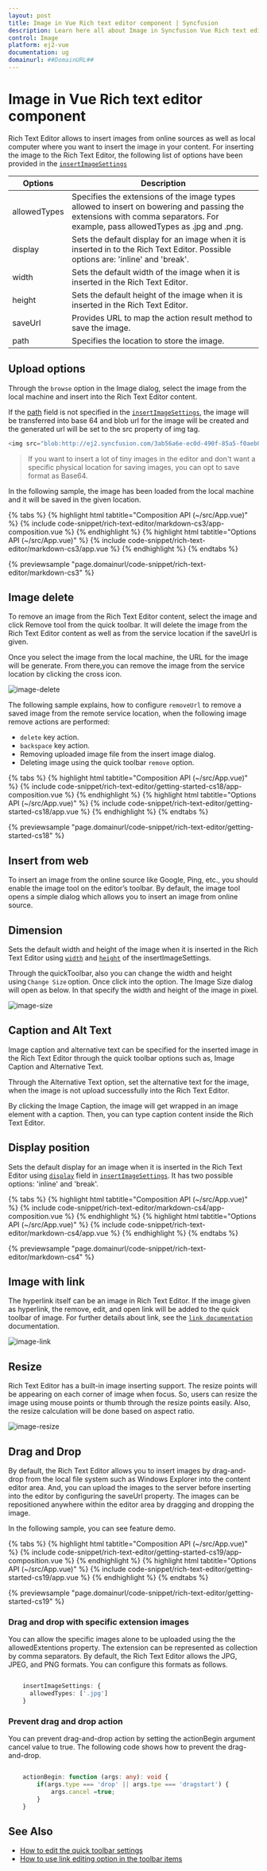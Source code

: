 ```yaml
---
layout: post
title: Image in Vue Rich text editor component | Syncfusion
description: Learn here all about Image in Syncfusion Vue Rich text editor component of Syncfusion Essential JS 2 and more.
control: Image 
platform: ej2-vue
documentation: ug
domainurl: ##DomainURL##
---
```


# Image in Vue Rich text editor component

Rich Text Editor allows to insert images from online sources as well as local computer where you want to insert the image in your content. For inserting the image to the Rich Text Editor, the following list of options have been provided in the [`insertImageSettings`](https://ej2.syncfusion.com/vue/documentation/api/rich-text-editor/imageSettings/#imagesettings)

| Options | Description |
|----------------|---------|
| allowedTypes | Specifies the extensions of the image types allowed to insert on bowering and passing the extensions with comma separators. For example, pass allowedTypes as .jpg and .png.|
| display | Sets the default display for an image when it is inserted in to the Rich Text Editor. Possible options are: 'inline' and 'break'.|
| width | Sets the default width of the image when it is inserted in the Rich Text Editor.|
| height | Sets the default height of the image when it is inserted in the Rich Text Editor.|
| saveUrl | Provides URL to map the action result method to save the image.|
| path | Specifies the location to store the image.|

## Upload options

Through the `browse` option in the Image dialog, select the image from the local machine and insert into the Rich Text Editor content.

If the [path](https://ej2.syncfusion.com/vue/documentation/api/rich-text-editor/imageSettings/#path) field is not specified in the [`insertImageSettings`](https://ej2.syncfusion.com/vue/documentation/api/rich-text-editor/imageSettings/#imagesettings), the image will be transferred into base 64 and blob url for the image will be created and the generated url will be set to the src property of img tag.

```ts
<img src="blob:http://ej2.syncfusion.com/3ab56a6e-ec0d-490f-85a5-f0aeb0ad8879" >

```

> If you want to insert a lot of tiny images in the editor and don't want a specific physical location for saving images, you can opt to save format as Base64.

In the following sample, the image has been loaded from the local machine and it will be saved in the given location.

{% tabs %}
{% highlight html tabtitle="Composition API (~/src/App.vue)" %}
{% include code-snippet/rich-text-editor/markdown-cs3/app-composition.vue %}
{% endhighlight %}
{% highlight html tabtitle="Options API (~/src/App.vue)" %}
{% include code-snippet/rich-text-editor/markdown-cs3/app.vue %}
{% endhighlight %}
{% endtabs %}
        
{% previewsample "page.domainurl/code-snippet/rich-text-editor/markdown-cs3" %}

## Image delete

To remove an image from the Rich Text Editor content, select the image and click Remove tool from the quick toolbar. It will delete the image from the Rich Text Editor content as well as from the service location if the saveUrl is given.

Once you select the image from the local machine, the URL for the image will be generate. From there,you can remove the image from the service location by clicking the cross icon.

![image-delete](./images/image-del.png)

The following sample explains, how to configure `removeUrl` to remove a saved image from the remote service location, when the following image remove actions are performed:

* `delete` key action.
* `backspace` key action.
* Removing uploaded image file from the insert image dialog.
* Deleting image using the quick toolbar `remove` option.

{% tabs %}
{% highlight html tabtitle="Composition API (~/src/App.vue)" %}
{% include code-snippet/rich-text-editor/getting-started-cs18/app-composition.vue %}
{% endhighlight %}
{% highlight html tabtitle="Options API (~/src/App.vue)" %}
{% include code-snippet/rich-text-editor/getting-started-cs18/app.vue %}
{% endhighlight %}
{% endtabs %}
        
{% previewsample "page.domainurl/code-snippet/rich-text-editor/getting-started-cs18" %}

## Insert from web

To insert an image from the online source like Google, Ping, etc., you should enable the image tool on the editor’s toolbar. By default, the image tool opens a simple dialog which allows you to insert an image from online source.

## Dimension

Sets the default width and height of the image when it is inserted in the Rich Text Editor using [`width`](../api/rich-text-editor/imageSettings/#width) and [`height`](https://ej2.syncfusion.com/vue/documentation/api/rich-text-editor/imageSettings/#height) of the insertImageSettings.

Through the quickToolbar, also you can change the width and height using `Change Size` option. Once click into the option. The Image Size dialog will open as below. In that specify the width and height of the image in pixel.

![image-size](./images/image-size.png)

## Caption and Alt Text

Image caption and alternative text can be specified for the inserted image in the Rich Text Editor through the quick toolbar options such as, Image Caption and Alternative Text.

Through the Alternative Text option, set the alternative text for the image, when the image is not upload successfully into the Rich Text Editor.

By clicking the Image Caption, the image will get wrapped in an image element with a caption. Then, you can type caption content inside the Rich Text Editor.

## Display position

Sets the default display for an image when it is inserted in the Rich Text Editor using [`display`](https://ej2.syncfusion.com/vue/documentation/api/rich-text-editor/imageSettings/#display) field in [`insertImageSettings`](https://ej2.syncfusion.com/vue/documentation/api/rich-text-editor/imageSettings/#imagesettings). It has two possible options: 'inline' and 'break'.

{% tabs %}
{% highlight html tabtitle="Composition API (~/src/App.vue)" %}
{% include code-snippet/rich-text-editor/markdown-cs4/app-composition.vue %}
{% endhighlight %}
{% highlight html tabtitle="Options API (~/src/App.vue)" %}
{% include code-snippet/rich-text-editor/markdown-cs4/app.vue %}
{% endhighlight %}
{% endtabs %}
        
{% previewsample "page.domainurl/code-snippet/rich-text-editor/markdown-cs4" %}

## Image with link

The hyperlink itself can be an image in Rich Text Editor. If the image given as hyperlink, the remove, edit, and open link will be added to the quick toolbar of image. For further details about link, see the [`link documentation`](./link) documentation.

![image-link](./images/image-link.png)

## Resize

Rich Text Editor has a built-in image inserting support.  The resize points will be appearing on each corner of image when focus. So, users can resize the image using mouse points or thumb through the resize points easily. Also, the resize calculation will be done based on aspect ratio.

![image-resize](./images/image-resize.png)

## Drag and Drop

By default, the Rich Text Editor allows you to insert images by drag-and-drop from the local file system such as Windows Explorer into the content editor area. And, you can upload the images to the server before inserting into the editor by configuring the saveUrl property. The images can be repositioned anywhere within the editor area by dragging and dropping the image.

In the following sample, you can see feature demo.

{% tabs %}
{% highlight html tabtitle="Composition API (~/src/App.vue)" %}
{% include code-snippet/rich-text-editor/getting-started-cs19/app-composition.vue %}
{% endhighlight %}
{% highlight html tabtitle="Options API (~/src/App.vue)" %}
{% include code-snippet/rich-text-editor/getting-started-cs19/app.vue %}
{% endhighlight %}
{% endtabs %}
        
{% previewsample "page.domainurl/code-snippet/rich-text-editor/getting-started-cs19" %}

### Drag and drop with specific extension images

You can allow the specific images alone to be uploaded using the the allowedExtentions property. The extension can be represented as collection by comma separators. By default, the Rich Text Editor allows the JPG, JPEG, and PNG formats. You can configure this formats as follows.

```ts

    insertImageSettings: {
      allowedTypes: ['.jpg']
    }

```

### Prevent drag and drop action

You can prevent drag-and-drop action by setting the actionBegin argument cancel value to true. The following code shows how to prevent the drag-and-drop.

```ts

    actionBegin: function (args: any): void {
        if(args.type === 'drop' || args.tpe === 'dragstart') {
            args.cancel =true;
        }
    }

```

## See Also

* [How to edit the quick toolbar settings](./toolbar#quick-inline-toolbar)
* [How to use link editing option in the toolbar items](./link)